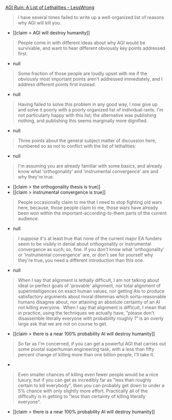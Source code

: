 [AGI Ruin: A List of Lethalities - LessWrong](https://www.lesswrong.com/posts/uMQ3cqWDPHhjtiesc/agi-ruin-a-list-of-lethalities)



> I have several times failed to write up a well-organized list of reasons why AGI will kill you.

- [[claim > AGI will destroy humanity]]

> People come in with different ideas about why AGI would be survivable, and want to hear different obviously key points addressed first.

- null

> Some fraction of those people are loudly upset with me if the obviously most important points aren't addressed immediately, and I address different points first instead.

- null

> Having failed to solve this problem in any good way, I now give up and solve it poorly with a poorly organized list of individual rants.  I'm not particularly happy with this list; the alternative was publishing nothing, and publishing this seems marginally more dignified.

- null

> Three points about the general subject matter of discussion here, numbered so as not to conflict with the list of lethalities:

- null

> I'm assuming you are already familiar with some basics, and already know what 'orthogonality' and 'instrumental convergence' are and why they're true.

- [[claim > the orthogonality thesis is true]]
- [[claim > instrumental convergence is true]]

> People occasionally claim to me that I need to stop fighting old wars here, because, those people claim to me, those wars have already been won within the important-according-to-them parts of the current audience.

- null

> I suppose it's at least true that none of the current major EA funders seem to be visibly in denial about orthogonality or instrumental convergence as such; so, fine. If you don't know what 'orthogonality' or 'instrumental convergence' are, or don't see for yourself why they're true, you need a different introduction than this one.

- null

> When I say that alignment is lethally difficult, I am not talking about ideal or perfect goals of 'provable' alignment, nor total alignment of superintelligences on exact human values, nor getting AIs to produce satisfactory arguments about moral dilemmas which sorta-reasonable humans disagree about, nor attaining an absolute certainty of an AI not killing everyone.  When I say that alignment is difficult, I mean that in practice, using the techniques we actually have, "please don't disassemble literally everyone with probability roughly 1" is an overly large ask that we are not on course to get.

- [[claim > there is a near 100% probability AI will destroy humanity]]

> So far as I'm concerned, if you can get a powerful AGI that carries out some pivotal superhuman engineering task, with a less than fifty percent change of killing more than one billion people, I'll take it. 

- 

> Even smaller chances of killing even fewer people would be a nice luxury, but if you can get as incredibly far as "less than roughly certain to kill everybody", then you can probably get down to under a 5% chance with only slightly more effort.  Practically all of the difficulty is in getting to "less than certainty of killing literally everyone".

- [[claim > there is a near 100% probability AI will destroy humanity]]

